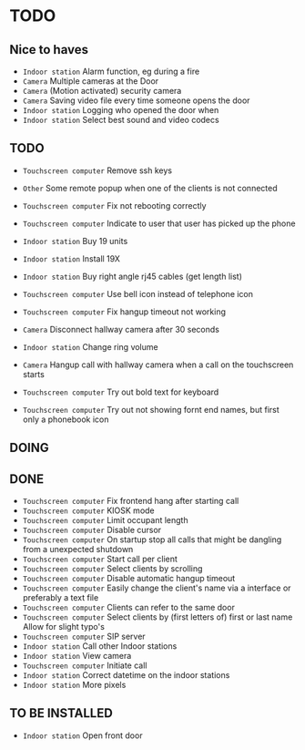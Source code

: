 # TODO

## Nice to haves
- `Indoor station`			Alarm function, eg during a fire
- `Camera`					Multiple cameras at the Door
- `Camera`					(Motion activated) security camera
- `Camera`					Saving video file every time someone opens the door
- `Indoor station`			Logging who opened the door when
- `Indoor station`			Select best sound and video codecs

## TODO
- `Touchscreen computer`	Remove ssh keys
- `Other`					Some remote popup when one of the clients is not connected
- `Touchscreen computer`	Fix not rebooting correctly
- `Touchscreen computer`	Indicate to user that user has picked up the phone
- `Indoor station`			Buy 19 units
- `Indoor station`			Install 19X
- `Indoor station`			Buy right angle rj45 cables (get length list)

- `Touchscreen computer`	Use bell icon instead of telephone icon
- `Touchscreen computer`	Fix hangup timeout not working
- `Camera`					Disconnect hallway camera after 30 seconds
- `Indoor station`			Change ring volume
- `Camera`					Hangup call with hallway camera when a call on the touchscreen starts
- `Touchscreen computer`	Try out bold text for keyboard
- `Touchscreen computer`	Try out not showing fornt end names, but first only a phonebook icon

## DOING

## DONE
- `Touchscreen computer`	Fix frontend hang after starting call
- `Touchscreen computer`	KIOSK mode
- `Touchscreen computer`	Limit occupant length
- `Touchscreen computer`	Disable cursor
- `Touchscreen computer`	On startup stop all calls that might be dangling from a unexpected shutdown
- `Touchscreen computer`	Start call per client
- `Touchscreen computer`	Select clients by scrolling
- `Touchscreen computer`	Disable automatic hangup timeout
- `Touchscreen computer`	Easily change the client's name via a interface or preferably a text file
- `Touchscreen computer`	Clients can refer to the same door
- `Touchscreen computer`	Select clients by (first letters of) first or last name Allow for slight typo's
- `Touchscreen computer`	SIP server
- `Indoor station`			Call other Indoor stations
- `Indoor station`			View camera
- `Touchscreen computer`	Initiate call
- `Indoor station`			Correct datetime on the indoor stations
- `Indoor station`			More pixels

## TO BE INSTALLED
- `Indoor station`			Open front door

